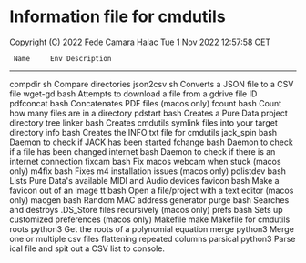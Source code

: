 # Information file for cmdutils

Copyright (C) 2022 Fede Camara Halac
Tue  1 Nov 2022 12:57:58 CET

     Name     Env Description
--------- ------- --------------------------------------------------------------
  compdir      sh Compare directories
 json2csv      sh Converts a JSON file to a CSV file
  wget-gd    bash Attempts to download a file from a gdrive file ID
pdfconcat    bash Concatenates PDF files (macos only)
   fcount    bash Count how many files are in a directory
  pdstart    bash Creates a Pure Data project directory tree
   linker    bash Creates cmdutils symlink files into your target directory
     info    bash Creates the INFO.txt file for cmdutils
jack_spin    bash Daemon to check if JACK has been started
  fchange    bash Daemon to check if a file has been changed
 internet    bash Daemon to check if there is an internet connection
   fixcam    bash Fix macos webcam when stuck (macos only)
    m4fix    bash Fixes m4 installation issues (macos only)
pdlistdev    bash Lists Pure Data's available MIDI and Audio devices
  favicon    bash Make a favicon out of an image
       tt    bash Open a file/project with a text editor (macos only)
   macgen    bash Random MAC address generator
    purge    bash Searches and destroys .DS_Store files recursively (macos only)
    prefs    bash Sets up customized preferences (macos only)
 Makefile    make Makefile for cmdutils
    roots python3 Get the roots of a polynomial equation
    merge python3 Merge one or multiple csv files flattening repeated columns
 parsical python3 Parse ical file and spit out a CSV list to console.
